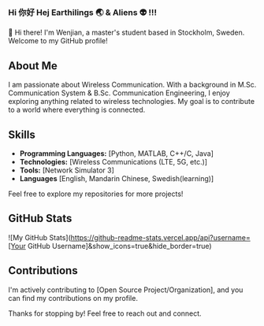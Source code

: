 ### Hi 你好 Hej Earthilings 🌏 & Aliens 👽 !!! 

👋 Hi there! I'm Wenjian, a master's student based in Stockholm, Sweden. Welcome to my GitHub profile!

## About Me

I am passionate about Wireless Communication. With a background in M.Sc. Communication System & B.Sc. Communication Engineering, I enjoy exploring anything related to wireless technologies. My goal is to contribute to a world where everything is connected.

## Skills

- **Programming Languages:** [Python, MATLAB, C++/C, Java]
- **Technologies:** [Wireless Communications (LTE, 5G, etc.)]
- **Tools:** [Network Simulator 3]
- **Languages** [English, Mandarin Chinese, Swedish(learning)]

<!-- 
## Projects

Here are some projects I'm currently working on or have completed:

1. **[Project Name]** - Brief description.
   - [GitHub Repository Link]
   - [Live Demo Link, if applicable]

2. **[Project Name]** - Brief description.
   - [GitHub Repository Link]
   - [Live Demo Link, if applicable]
-->

Feel free to explore my repositories for more projects!

<!-- 
## Connect with Me

- 🌐 [Personal Website or Blog]
- 📧 [MyEmail](wenjian_ma@outlook.com)
- 💼 [LinkedIn](https://www.linkedin.com/in/wenjian-ma-william/)
-->

## GitHub Stats

![My GitHub Stats](https://github-readme-stats.vercel.app/api?username=[Your GitHub Username]&show_icons=true&hide_border=true)

## Contributions

I'm actively contributing to [Open Source Project/Organization], and you can find my contributions on my profile.

Thanks for stopping by! Feel free to reach out and connect.

<!--
This is Wenjian, a master's student from 🇨🇳 and currently studying at KTH Royal Institute of Technology in 🇸🇪.
My academic background is in wireless communications (LTE, 5G, etc.). Now I am learning Machine Learning and trying to apply ML knowledge to wireless communications.
The languages I use
You can find me at [LinkedIn](https://www.linkedin.com/in/wenjian-ma-william/) 
-->

<!--
**wenjianma/wenjianma** is a ✨ _special_ ✨ repository because its `README.md` (this file) appears on your GitHub profile.

Here are some ideas to get you started:

- 🔭 I’m currently working on ...
- 🌱 I’m currently learning ...
- 👯 I’m looking to collaborate on ...
- 🤔 I’m looking for help with ...
- 💬 Ask me about ...
- 📫 How to reach me: ...
- 😄 Pronouns: ...
- ⚡ Fun fact: ...
-->
